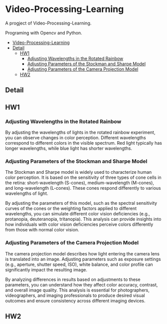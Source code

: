 # Video-Processing-Learning
A progject of Video-Processing-Learning. 

Programing with Opencv and Python. 

- [Video-Processing-Learning](#video-processing-learning)
- [Detail](#detail)
    - [HW1](#hw1)
        - [Adjusting Wavelengths in the Rotated Rainbow](#adjusting-wavelengths-in-the-rotated-rainbow)
        - [Adjusting Parameters of the Stockman and Sharpe Model](#adjusting-parameters-of-the-stockman-and-sharpe-model)
        - [Adjusting Parameters of the Camera Projection Model](#adjusting-parameters-of-the-camera-projection-model)
    - [HW2](#hw2)

##    Detail
##    HW1
###    Adjusting Wavelengths in the Rotated Rainbow

By adjusting the wavelengths of lights in the rotated rainbow experiment, you can observe changes in color perception. Different wavelengths correspond to different colors in the visible spectrum. Red light typically has longer wavelengths, while blue light has shorter wavelengths.

###    Adjusting Parameters of the Stockman and Sharpe Model

The Stockman and Sharpe model is widely used to characterize human color perception. It is based on the sensitivity of three types of cone cells in the retina: short-wavelength (S-cones), medium-wavelength (M-cones), and long-wavelength (L-cones). These cones respond differently to various wavelengths of light.

By adjusting the parameters of this model, such as the spectral sensitivity curves of the cones or the weighting factors applied to different wavelengths, you can simulate different color vision deficiencies (e.g., protanopia, deuteranopia, tritanopia). This analysis can provide insights into how individuals with color vision deficiencies perceive colors differently from those with normal color vision.

###    Adjusting Parameters of the Camera Projection Model
The camera projection model describes how light entering the camera lens is translated into an image. Adjusting parameters such as exposure settings (e.g., aperture, shutter speed, ISO), white balance, and color profile can significantly impact the resulting image.

By analyzing differences in results based on adjustments to these parameters, you can understand how they affect color accuracy, contrast, and overall image quality. This analysis is essential for photographers, videographers, and imaging professionals to produce desired visual outcomes and ensure consistency across different imaging devices.
##    HW2
